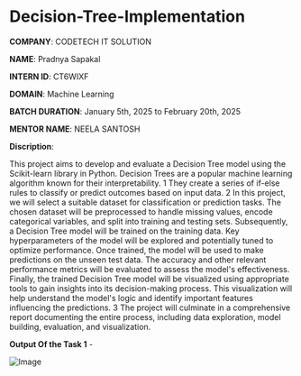 # Decision-Tree-Implementation

**COMPANY**: CODETECH IT SOLUTION 

**NAME**: Pradnya Sapakal

**INTERN ID**: CT6WIXF 

**DOMAIN**: Machine Learning 

**BATCH DURATION**: January 5th, 2025 to February 20th, 2025

**MENTOR NAME**: NEELA SANTOSH 

**Discription**: 

This project aims to develop and evaluate a Decision Tree model using the Scikit-learn library in Python. Decision Trees are a popular machine learning algorithm known for their interpretability. 1  They create a series of if-else rules to classify or predict outcomes based on input data. 2  In this project, we will select a suitable dataset for classification or prediction tasks. The chosen dataset will be preprocessed to handle missing values, encode categorical variables, and split into training and testing sets. Subsequently, a Decision Tree model will be trained on the training data. Key hyperparameters of the model will be explored and potentially tuned to optimize performance. Once trained, the model will be used to make predictions on the unseen test data. The accuracy and other relevant performance metrics will be evaluated to assess the model's effectiveness. Finally, the trained Decision Tree model will be visualized using appropriate tools to gain insights into its decision-making process. This visualization will help understand the model's logic and identify important features influencing the predictions. 3  The project will culminate in a comprehensive report documenting the entire process, including data exploration, model building, evaluation, and visualization.

**Output Of the Task 1** -

![Image](https://github.com/user-attachments/assets/c2ae719c-e7e3-49cc-9ffe-635798fc5d0f)

